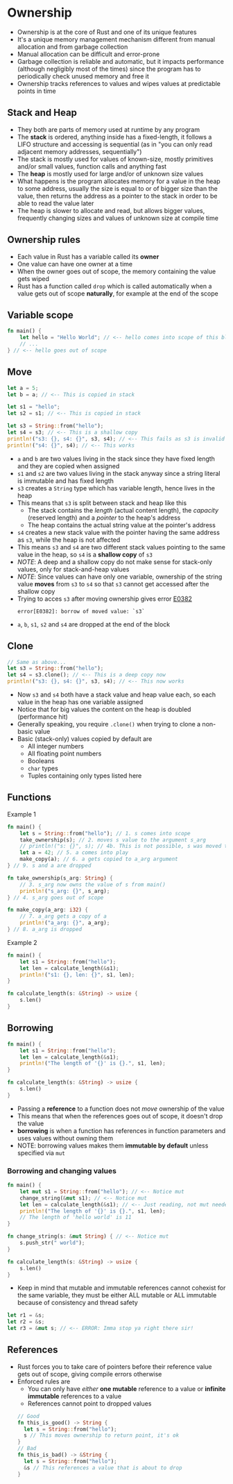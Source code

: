 # Ownership

- Ownership is at the core of Rust and one of its unique features
- It's a unique memory management mechanism different from manual allocation and from garbage collection
- Manual allocation can be difficult and error-prone
- Garbage collection is reliable and automatic, but it impacts performance (although negligibly most of the times) since the program has to periodically check unused memory and free it
- Ownership tracks references to values and wipes values at predictable points in time

## Stack and Heap
- They both are parts of memory used at runtime by any program
- The **stack** is ordered, anything inside has a fixed-length, it follows a LIFO structure and accessing is sequential (as in "you can only read adjacent memory addresses, sequentially")
- The stack is mostly used for values of known-size, mostly primitives and/or small values, function calls and anything fast
- The **heap** is mostly used for large and/or of unknown size values
- What happens is the program allocates memory for a value in the heap to some address, usually the size is equal to or of bigger size than the value, then returns the address as a pointer to the stack in order to be able to read the value later
- The heap is slower to allocate and read, but allows bigger values, frequently changing sizes and values of unknown size at compile time

## Ownership rules

- Each value in Rust has a variable called its **owner**
- One value can have one owner at a time
- When the owner goes out of scope, the memory containing the value gets wiped
- Rust has a function called `drop` which is called automatically when a value gets out of scope **naturally**, for example at the end of the scope

## Variable scope
```rust
fn main() {
    let hello = "Hello World"; // <-- hello comes into scope of this block
    // ...
} // <-- hello goes out of scope
```

## Move

```rust
let a = 5;
let b = a; // <-- This is copied in stack

let s1 = "hello";
let s2 = s1; // <-- This is copied in stack

let s3 = String::from("hello");
let s4 = s3; // <-- This is a shallow copy
println!("s3: {}, s4: {}", s3, s4); // <-- This fails as s3 is invalid now
println!("s4: {}", s4); // <-- This works
```

- `a` and `b` are two values living in the stack since they have fixed length and they are copied when assigned
- `s1` and `s2` are two values living in the stack anyway since a string literal is immutable and has fixed length
- `s3` creates a `String` type which has variable length, hence lives in the heap
- This means that `s3` is split between stack and heap like this
  - The stack contains the *length* (actual content length), the *capacity* (reserved length) and a *pointer* to the heap's address
  - The heap contains the actual string value at the pointer's address
- `s4` creates a new stack value with the pointer having the same address as `s3`, while the heap is not affected
- This means `s3` and `s4` are two different stack values pointing to the same value in the heap, so `s4` is a **shallow copy** of `s3`
- *NOTE*: A deep and a shallow copy do not make sense for stack-only values, only for stack-and-heap values
- *NOTE*: Since values can have only one variable, ownership of the string value **moves** from `s3` to `s4` so that `s3` cannot get accessed after the shallow copy
- Trying to acces `s3` after moving ownership gives error [E0382](https://doc.rust-lang.org/stable/error-index.html#E0382)
  ```
  error[E0382]: borrow of moved value: `s3`
  ```
- `a`, `b`, `s1`, `s2` and `s4` are dropped at the end of the block

## Clone

```rust
// Same as above...
let s3 = String::from("hello");
let s4 = s3.clone(); // <-- This is a deep copy now
println!("s3: {}, s4: {}", s3, s4); // <-- This now works
```

- Now `s3` and `s4` both have a stack value and heap value each, so each value in the heap has one variable assigned
- Notice that for big values the content on the heap is doubled (performance hit)
- Generally speaking, you require `.clone()` when trying to clone a non-basic value
- Basic (stack-only) values copied by default are
  - All integer numbers
  - All floating point numbers
  - Booleans
  - `char` types
  - Tuples containing only types listed here

## Functions

Example 1

```rust
fn main() {
    let s = String::from("hello"); // 1. s comes into scope
    take_ownership(s); // 2. moves s value to the argument s_arg
    // println!("s: {}", s); // 4b. This is not possible, s was moved to s_arg
    let a = 42; // 5. a comes into play
    make_copy(a); // 6. a gets copied to a_arg argument
} // 9. s and a are dropped

fn take_ownership(s_arg: String) {
    // 3. s_arg now owns the value of s from main()
    println!("s_arg: {}", s_arg);
} // 4. s_arg goes out of scope

fn make_copy(a_arg: i32) {
    // 7. a_arg gets a copy of a
    println!("a_arg: {}", a_arg);
} // 8. a_arg is dropped
```

Example 2

```rust
fn main() {
    let s1 = String::from("hello");
    let len = calculate_length(&s1);
    println!("s1: {}, len: {}", s1, len);
}

fn calculate_length(s: &String) -> usize {
    s.len()
}
```

## Borrowing

```rust
fn main() {
    let s1 = String::from("hello");
    let len = calculate_length(&s1);
    println!("The length of '{}' is {}.", s1, len);
}

fn calculate_length(s: &String) -> usize {
    s.len()
}
```

- Passing a **reference** to a function does not *move* ownership of the value
- This means that when the references goes out of scope, it doesn't drop the value
- **borrowing** is when a function has references in function parameters and uses values without owning them
- NOTE: borrowing values makes them **immutable by default** unless specified via `mut`

### Borrowing and changing values
```rust
fn main() {
    let mut s1 = String::from("hello"); // <-- Notice mut
    change_string(&mut s1); // <-- Notice mut
    let len = calculate_length(&s1); // <-- Just reading, not mut needed
    println!("The length of '{}' is {}.", s1, len);
    // The length of 'hello world' is 11
}

fn change_string(s: &mut String) { // <-- Notice mut
    s.push_str(" world");
}

fn calculate_length(s: &String) -> usize {
    s.len()
}
```

- Keep in mind that mutable and immutable references cannot cohexist for the same variable, they must be either ALL mutable or ALL immutable because of consistency and thread safety

```rust
let r1 = &s;
let r2 = &s;
let r3 = &mut s; // <-- ERROR: Imma stop ya right there sir!
```

## References
- Rust forces you to take care of pointers before their reference value gets out of scope, giving compile errors otherwise
- Enforced rules are
  - You can only have *either* **one mutable** reference to a value or **infinite immutable** references to a value
  - References cannot point to dropped values
  ```rust
  // Good
  fn this_is_good() -> String {
    let s = String::from("hello");
    s // This moves ownership to return point, it's ok
  }
  // Bad
  fn this_is_bad() -> &String {
    let s = String::from("hello");
    &s // This references a value that is about to drop
  }
  ```
